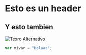 # Esto es un header
## Y esto tambien

![Texro Alternativo](https://octodex.github.com/images/yaktocat.png)


``` javascript
var mivar = "Holaaa";
```
